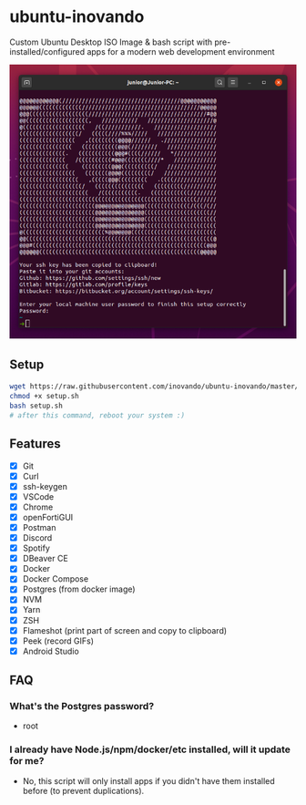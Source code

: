 # ubuntu-inovando
Custom Ubuntu Desktop ISO Image &amp; bash script with pre-installed/configured apps for a modern web development environment

![terminal after success](terminal-success.png)

## Setup
```bash
wget https://raw.githubusercontent.com/inovando/ubuntu-inovando/master/setup.sh
chmod +x setup.sh
bash setup.sh
# after this command, reboot your system :)
```

## Features
- [x] Git
- [x] Curl
- [x] ssh-keygen
- [x] VSCode
- [x] Chrome
- [x] openFortiGUI
- [x] Postman
- [x] Discord
- [x] Spotify
- [x] DBeaver CE
- [x] Docker
- [x] Docker Compose
- [x] Postgres (from docker image)
- [x] NVM
- [x] Yarn
- [x] ZSH
- [x] Flameshot (print part of screen and copy to clipboard)
- [x] Peek (record GIFs)
- [x] Android Studio

## FAQ

### What's the Postgres password?
- root

### I already have Node.js/npm/docker/etc installed, will it update for me?
- No, this script will only install apps if you didn't have them installed before (to prevent duplications).
